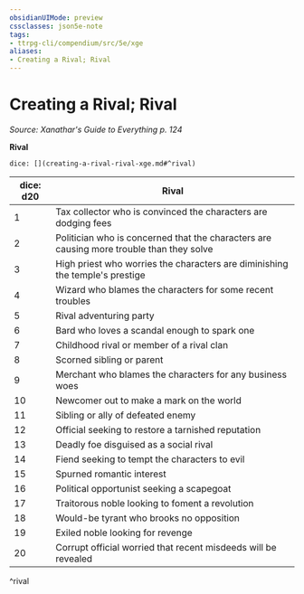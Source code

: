 ```yaml
---
obsidianUIMode: preview
cssclasses: json5e-note
tags:
- ttrpg-cli/compendium/src/5e/xge
aliases:
- Creating a Rival; Rival
---
```

# Creating a Rival; Rival
*Source: Xanathar's Guide to Everything p. 124* 

**Rival**

`dice: [](creating-a-rival-rival-xge.md#^rival)`

| dice: d20 | Rival |
|-----------|-------|
| 1 | Tax collector who is convinced the characters are dodging fees |
| 2 | Politician who is concerned that the characters are causing more trouble than they solve |
| 3 | High priest who worries the characters are diminishing the temple's prestige |
| 4 | Wizard who blames the characters for some recent troubles |
| 5 | Rival adventuring party |
| 6 | Bard who loves a scandal enough to spark one |
| 7 | Childhood rival or member of a rival clan |
| 8 | Scorned sibling or parent |
| 9 | Merchant who blames the characters for any business woes |
| 10 | Newcomer out to make a mark on the world |
| 11 | Sibling or ally of defeated enemy |
| 12 | Official seeking to restore a tarnished reputation |
| 13 | Deadly foe disguised as a social rival |
| 14 | Fiend seeking to tempt the characters to evil |
| 15 | Spurned romantic interest |
| 16 | Political opportunist seeking a scapegoat |
| 17 | Traitorous noble looking to foment a revolution |
| 18 | Would-be tyrant who brooks no opposition |
| 19 | Exiled noble looking for revenge |
| 20 | Corrupt official worried that recent misdeeds will be revealed |
^rival
